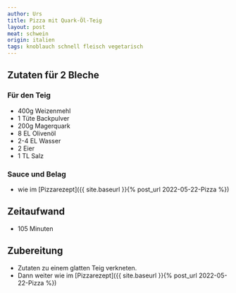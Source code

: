 ```yaml
---
author: Urs
title: Pizza mit Quark-Öl-Teig
layout: post
meat: schwein
origin: italien
tags: knoblauch schnell fleisch vegetarisch
---
```

## Zutaten für 2 Bleche
### Für den Teig
 * 400g Weizenmehl
 * 1 Tüte Backpulver
 * 200g Magerquark
 * 8 EL Olivenöl
 * 2-4 EL Wasser
 * 2 Eier
 * 1 TL Salz

### Sauce und Belag
 * wie im [Pizzarezept]({{ site.baseurl }}{% post_url 2022-05-22-Pizza %})

## Zeitaufwand
 * 105 Minuten

## Zubereitung
 * Zutaten zu einem glatten Teig verkneten.
 * Dann weiter wie im [Pizzarezept]({{ site.baseurl }}{% post_url 2022-05-22-Pizza %})

